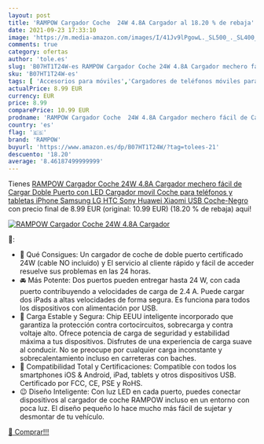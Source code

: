 ```yaml
---
layout: post
title: 'RAMPOW Cargador Coche  24W 4.8A Cargador al 18.20 % de rebaja'
date: 2021-09-23 17:33:10
image: 'https://m.media-amazon.com/images/I/41Jv9lPgowL._SL500_._SL400_.jpg'
comments: true
category: ofertas
author: 'tole.es'
slug: 'B07HT1T24W-es RAMPOW Cargador Coche 24W 4.8A Cargador mechero fácil de...'
sku: 'B07HT1T24W-es'
tags: [ 'Accesorios para móviles','Cargadores de teléfonos móviles para coches','Cargadores para móviles','Comunicación móvil y accesorios','Electrónica','iphone','rampow', ]
actualPrice: 8.99 EUR
currency: EUR
price: 8.99
comparePrice: 10.99 EUR
prodname: 'RAMPOW Cargador Coche  24W 4.8A Cargador mechero fácil de Cargar Doble Puerto con LED  Cargador movil Coche para teléfonos y tabletas  iPhone  Samsung  LG  HTC  Sony  Huawei  Xiaomi USB Coche-Negro'
country: 'es'
flag: '🇪🇸'
brand: 'RAMPOW'
buyurl: 'https://www.amazon.es/dp/B07HT1T24W/?tag=tolees-21'
descuento: '18.20'
average: '8.46187499999999'
---
```


Tienes [RAMPOW Cargador Coche  24W 4.8A Cargador mechero fácil de Cargar Doble Puerto con LED  Cargador movil Coche para teléfonos y tabletas  iPhone  Samsung  LG  HTC  Sony  Huawei  Xiaomi USB Coche-Negro](https://www.amazon.es/dp/B07HT1T24W/?tag=tolees-21) con precio final de  8.99 EUR (original: 10.99 EUR) (18.20 %  de rebaja) aqui!

[![RAMPOW Cargador Coche  24W 4.8A Cargador](https://m.media-amazon.com/images/I/41Jv9lPgowL._SL500_._SL400_.jpg)](https://www.amazon.es/dp/B07HT1T24W/?tag=tolees-21)

🔎:

- 🎁 Qué Consigues: Un cargador de coche de doble puerto certificado 24W (cable NO incluido) y El servicio al cliente rápido y fácil de acceder resuelve sus problemas en las 24 horas.
- 🚘 Más Potente: Dos puertos pueden entregar hasta 24 W, con cada puerto contribuyendo a velocidades de carga de 2.4 A. Puede cargar dos iPads a altas velocidades de forma segura. Es funciona para todos los dispositivos con alimentación por USB.
- 🔋 Carga Estable y Segura: Chip EEUU inteligente incorporado que garantiza la protección contra cortocircuitos, sobrecarga y contra voltaje alto. Ofrece potencia de carga de seguridad y estabilidad máxima a tus dispositivos. Disfrutes de una experiencia de carga suave al conducir. No se preocupe por cualquier carga inconstante y sobrecalentamiento incluso en carreteras con baches.
- 📱 Compatibilidad Total y Certificaciones: Compatible con todos los smartphones iOS & Android, iPad, tablets y otros dispositivos USB. Certificado por FCC, CE, PSE y RoHS.
- 😉 Diseño Inteligente: Con luz LED en cada puerto, puedes conectar dispositivos al cargador de coche RAMPOW incluso en un entorno con poca luz. El diseño pequeño lo hace mucho más fácil de sujetar y desmontar de tu vehículo.

[🛒 Comprar!!!](https://www.amazon.es/dp/B07HT1T24W/?tag=tolees-21)
